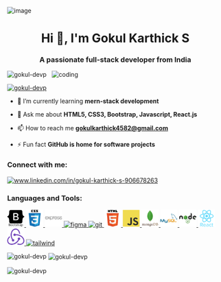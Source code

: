 ![image](https://github.com/gokul-devp/gokul-devp/assets/123050790/fd79cbaf-c131-4d9e-afd1-ac1a04cc800f)
<h1 align="center">Hi 👋, I'm Gokul Karthick S</h1>
<h3 align="center">A passionate full-stack developer from India</h3>
<img align="right" alt="coding" width="400"src="https://github.com/gokul-devp/gokul-devp/assets/123050790/7580e1bc-55f0-4f6c-a51f-2d6fbbf1a4dc">


<p align="left"> <img src="https://komarev.com/ghpvc/?username=gokul-devp&label=Profile%20views&color=0e75b6&style=flat" alt="gokul-devp" /> </p>

<p align="left"> <a href="https://github.com/ryo-ma/github-profile-trophy"><img src="https://github-profile-trophy.vercel.app/?username=gokul-devp" alt="gokul-devp" /></a> </p>

- 🌱 I’m currently learning **mern-stack development**

- 💬 Ask me about **HTML5, CSS3, Bootstrap, Javascript, React.js**

- 📫 How to reach me **gokulkarthick4582@gmail.com**

- ⚡ Fun fact **GitHub is home for software projects**

<h3 align="left">Connect with me:</h3>
<p align="left">
<a href="https://linkedin.com/in/www.linkedin.com/in/gokul-karthick-s-906678263" target="blank"><img align="center" src="https://raw.githubusercontent.com/rahuldkjain/github-profile-readme-generator/master/src/images/icons/Social/linked-in-alt.svg" alt="www.linkedin.com/in/gokul-karthick-s-906678263" height="30" width="40" /></a>
</p>

<h3 align="left">Languages and Tools:</h3>
<p align="left"> <a href="https://getbootstrap.com" target="_blank" rel="noreferrer"> <img src="https://raw.githubusercontent.com/devicons/devicon/master/icons/bootstrap/bootstrap-plain-wordmark.svg" alt="bootstrap" width="40" height="40"/> </a> <a href="https://www.w3schools.com/css/" target="_blank" rel="noreferrer"> <img src="https://raw.githubusercontent.com/devicons/devicon/master/icons/css3/css3-original-wordmark.svg" alt="css3" width="40" height="40"/> </a> <a href="https://expressjs.com" target="_blank" rel="noreferrer"> <img src="https://raw.githubusercontent.com/devicons/devicon/master/icons/express/express-original-wordmark.svg" alt="express" width="40" height="40"/> </a> <a href="https://www.figma.com/" target="_blank" rel="noreferrer"> <img src="https://www.vectorlogo.zone/logos/figma/figma-icon.svg" alt="figma" width="40" height="40"/> </a> <a href="https://git-scm.com/" target="_blank" rel="noreferrer"> <img src="https://www.vectorlogo.zone/logos/git-scm/git-scm-icon.svg" alt="git" width="40" height="40"/> </a> <a href="https://www.w3.org/html/" target="_blank" rel="noreferrer"> <img src="https://raw.githubusercontent.com/devicons/devicon/master/icons/html5/html5-original-wordmark.svg" alt="html5" width="40" height="40"/> </a> <a href="https://developer.mozilla.org/en-US/docs/Web/JavaScript" target="_blank" rel="noreferrer"> <img src="https://raw.githubusercontent.com/devicons/devicon/master/icons/javascript/javascript-original.svg" alt="javascript" width="40" height="40"/> </a> <a href="https://www.mongodb.com/" target="_blank" rel="noreferrer"> <img src="https://raw.githubusercontent.com/devicons/devicon/master/icons/mongodb/mongodb-original-wordmark.svg" alt="mongodb" width="40" height="40"/> </a> <a href="https://www.mysql.com/" target="_blank" rel="noreferrer"> <img src="https://raw.githubusercontent.com/devicons/devicon/master/icons/mysql/mysql-original-wordmark.svg" alt="mysql" width="40" height="40"/> </a> <a href="https://nodejs.org" target="_blank" rel="noreferrer"> <img src="https://raw.githubusercontent.com/devicons/devicon/master/icons/nodejs/nodejs-original-wordmark.svg" alt="nodejs" width="40" height="40"/> </a> <a href="https://reactjs.org/" target="_blank" rel="noreferrer"> <img src="https://raw.githubusercontent.com/devicons/devicon/master/icons/react/react-original-wordmark.svg" alt="react" width="40" height="40"/> </a> <a href="https://redux.js.org" target="_blank" rel="noreferrer"> <img src="https://raw.githubusercontent.com/devicons/devicon/master/icons/redux/redux-original.svg" alt="redux" width="40" height="40"/> </a> <a href="https://tailwindcss.com/" target="_blank" rel="noreferrer"> <img src="https://www.vectorlogo.zone/logos/tailwindcss/tailwindcss-icon.svg" alt="tailwind" width="40" height="40"/> </a> </p>

<p><img align="left" src="https://github-readme-stats.vercel.app/api/top-langs?username=gokul-devp&show_icons=true&locale=en&layout=compact" alt="gokul-devp" /></p>

<p>&nbsp;<img align="center" src="https://github-readme-stats.vercel.app/api?username=gokul-devp&show_icons=true&locale=en" alt="gokul-devp" /></p>

<p><img align="center" src="https://github-readme-streak-stats.herokuapp.com/?user=gokul-devp&" alt="gokul-devp" /></p>
